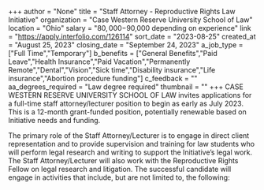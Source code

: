 +++
author = "None"
title = "Staff Attorney - Reproductive Rights Law Initiative"
organization = "Case Western Reserve University School of Law"
location = "Ohio"
salary = "$80,000-$90,000 depending on experience"
link = "https://apply.interfolio.com/126114"
sort_date = "2023-08-25"
created_at = "August 25, 2023"
closing_date = "September 24, 2023"
a_job_type = ["Full Time","Temporary"]
b_benefits = ["General Benefits","Paid Leave","Health Insurance","Paid Vacation","Permanently Remote","Dental","Vision","Sick time","Disability insurance","Life insurance","Abortion procedure funding"]
c_feedback = ""
aa_degrees_required = "Law degree required"
thumbnail = ""
+++
CASE WESTERN RESERVE UNIVERSITY SCHOOL OF LAW invites applications for a full-time staff attorney/lecturer position to begin as early as July 2023. This is a 12-month grant-funded position, potentially renewable based on Initiative needs and funding.

The primary role of the Staff Attorney/Lecturer is to engage in direct client representation and to provide supervision and training for law students who will perform legal research and writing to support the Initiative’s legal work. The Staff Attorney/Lecturer will also work with the Reproductive Rights Fellow on legal research and litigation. The successful candidate will engage in activities that include, but are not limited to, the following:
